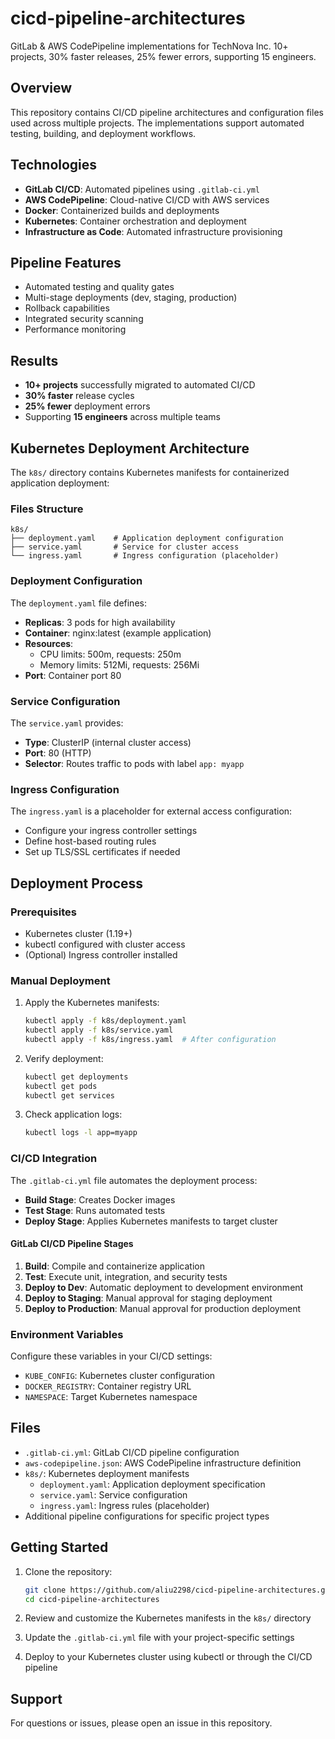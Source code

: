 # cicd-pipeline-architectures
GitLab & AWS CodePipeline implementations for TechNova Inc. 10+ projects, 30% faster releases, 25% fewer errors, supporting 15 engineers.

## Overview
This repository contains CI/CD pipeline architectures and configuration files used across multiple projects. The implementations support automated testing, building, and deployment workflows.

## Technologies
- **GitLab CI/CD**: Automated pipelines using `.gitlab-ci.yml`
- **AWS CodePipeline**: Cloud-native CI/CD with AWS services
- **Docker**: Containerized builds and deployments
- **Kubernetes**: Container orchestration and deployment
- **Infrastructure as Code**: Automated infrastructure provisioning

## Pipeline Features
- Automated testing and quality gates
- Multi-stage deployments (dev, staging, production)
- Rollback capabilities
- Integrated security scanning
- Performance monitoring

## Results
- **10+ projects** successfully migrated to automated CI/CD
- **30% faster** release cycles
- **25% fewer** deployment errors
- Supporting **15 engineers** across multiple teams

## Kubernetes Deployment Architecture

The `k8s/` directory contains Kubernetes manifests for containerized application deployment:

### Files Structure
```
k8s/
├── deployment.yaml    # Application deployment configuration
├── service.yaml       # Service for cluster access
└── ingress.yaml       # Ingress configuration (placeholder)
```

### Deployment Configuration
The `deployment.yaml` file defines:
- **Replicas**: 3 pods for high availability
- **Container**: nginx:latest (example application)
- **Resources**: 
  - CPU limits: 500m, requests: 250m
  - Memory limits: 512Mi, requests: 256Mi
- **Port**: Container port 80

### Service Configuration
The `service.yaml` provides:
- **Type**: ClusterIP (internal cluster access)
- **Port**: 80 (HTTP)
- **Selector**: Routes traffic to pods with label `app: myapp`

### Ingress Configuration
The `ingress.yaml` is a placeholder for external access configuration:
- Configure your ingress controller settings
- Define host-based routing rules
- Set up TLS/SSL certificates if needed

## Deployment Process

### Prerequisites
- Kubernetes cluster (1.19+)
- kubectl configured with cluster access
- (Optional) Ingress controller installed

### Manual Deployment
1. Apply the Kubernetes manifests:
   ```bash
   kubectl apply -f k8s/deployment.yaml
   kubectl apply -f k8s/service.yaml
   kubectl apply -f k8s/ingress.yaml  # After configuration
   ```

2. Verify deployment:
   ```bash
   kubectl get deployments
   kubectl get pods
   kubectl get services
   ```

3. Check application logs:
   ```bash
   kubectl logs -l app=myapp
   ```

### CI/CD Integration
The `.gitlab-ci.yml` file automates the deployment process:
- **Build Stage**: Creates Docker images
- **Test Stage**: Runs automated tests
- **Deploy Stage**: Applies Kubernetes manifests to target cluster

#### GitLab CI/CD Pipeline Stages
1. **Build**: Compile and containerize application
2. **Test**: Execute unit, integration, and security tests
3. **Deploy to Dev**: Automatic deployment to development environment
4. **Deploy to Staging**: Manual approval for staging deployment
5. **Deploy to Production**: Manual approval for production deployment

### Environment Variables
Configure these variables in your CI/CD settings:
- `KUBE_CONFIG`: Kubernetes cluster configuration
- `DOCKER_REGISTRY`: Container registry URL
- `NAMESPACE`: Target Kubernetes namespace

## Files
- `.gitlab-ci.yml`: GitLab CI/CD pipeline configuration
- `aws-codepipeline.json`: AWS CodePipeline infrastructure definition
- `k8s/`: Kubernetes deployment manifests
  - `deployment.yaml`: Application deployment specification
  - `service.yaml`: Service configuration
  - `ingress.yaml`: Ingress rules (placeholder)
- Additional pipeline configurations for specific project types

## Getting Started

1. Clone the repository:
   ```bash
   git clone https://github.com/aliu2298/cicd-pipeline-architectures.git
   cd cicd-pipeline-architectures
   ```

2. Review and customize the Kubernetes manifests in the `k8s/` directory

3. Update the `.gitlab-ci.yml` file with your project-specific settings

4. Deploy to your Kubernetes cluster using kubectl or through the CI/CD pipeline

## Support
For questions or issues, please open an issue in this repository.

